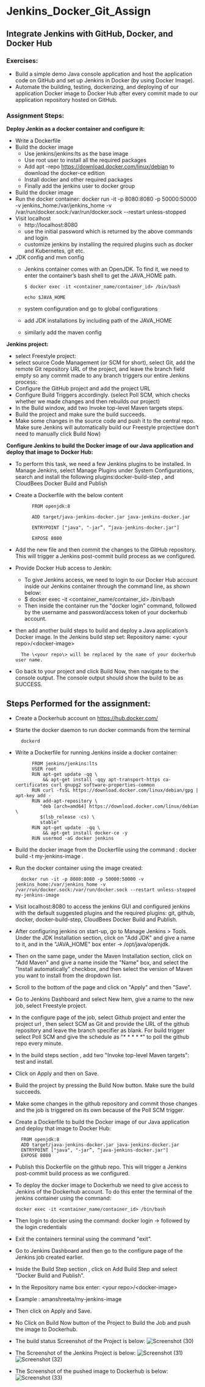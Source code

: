 # Jenkins_Docker_Git_Assign

## Integrate Jenkins with GitHub, Docker, and Docker Hub
### Exercises:
 - Build a simple demo Java console application and host the application code on GitHub and set up Jenkins in Docker (by using Docker Image).
 - Automate the building, testing, dockerizing, and deploying of our application Docker image to Docker Hub after every commit made to our application repository hosted on GitHub.

### Assignment Steps:
 **Deploy Jenkin as a docker container and configure it:**
  - Write a Dockerfile  
  - Build the docker image
    - Use jenkins/jenkins:lts  as the base image
    - Use root user to install all the required packages
    - Add apt -repo https://download.docker.com/linux/debian  to download the docker-ce edition
    - Install docker and other required packages
    - Finally add the jenkins user to docker group
  - Build the docker image
  - Run the docker container: docker run -it -p 8080:8080 -p 50000:50000 -v jenkins_home:/var/jenkins_home -v /var/run/docker.sock:/var/run/docker.sock --restart unless-stopped <docker image>
  - Visit localhost 
    - http://localhost:8080
    - use the initial password which is returned by the above commands and login
    - customize jenkins by installing the required plugins such as docker and Kubernetes, git etc.
  - JDK config and mvn config
    - Jenkins container comes with an OpenJDK. To find it, we need to enter the container’s bash shell to get the JAVA_HOME path.
    
          $ docker exec -it <container_name/container_id> /bin/bash
      
          echo $JAVA_HOME
    - system configuration and go to global configurations
    - add JDK installations by including path of the JAVA_HOME
    - similarly add the maven config
  
 **Jenkins project:**
  - select Freestyle project:
  - select source Code Management (or SCM for short), select Git, add the remote Git repository URL of the project, and leave the branch field empty so any commit made to any branch triggers our entire Jenkins process:
  - Configure the GitHub project and add the project URL
  - Configure Build Triggers accordingly. (select Poll SCM, which checks whether we made changes and then rebuilds our project)
  - In the Build window, add two Invoke top-level Maven targets steps.
  - Build the project and make sure the build succeeds.
  - Make some changes in the source code and push it to the central repo. Make sure Jenkins will automatically build our Freestyle project(we don’t need to manually click Build Now)

 **Configure Jenkins to build the Docker image of our Java application and deploy that image to Docker Hub:**
  - To perform this task, we need a few Jenkins plugins to be installed. In Manage Jenkins, select Manage Plugins under System Configurations, search and install the following plugins:docker-build-step , and CloudBees Docker Build and Publish
  - Create a Dockerfile with the below content

              FROM openjdk:8
    
              ADD target/java-jenkins-docker.jar java-jenkins-docker.jar

              ENTRYPOINT ["java", "-jar”, “java-jenkins-docker.jar"]
    
              EXPOSE 8080

  - Add the new file and then commit the changes to the GitHub repository. This will trigger a Jenkins post-commit build process as we configured.
  - Provide Docker Hub access to Jenkin:
    - To give Jenkins access, we need to login to our Docker Hub account inside our Jenkins container through the command line, as shown below:
    -  $ docker exec -it <container_name/container_id> /bin/bash
    -  Then inside the container run the "docker login" command, followed by the username and password/access token of your dockerhub account.
  - then add another build steps to build and deploy a Java application’s Docker image. In the Jenkins build step set:
          Repository name: \<your repo\>/\<docker-image\>
    
          The \<your repo\> will be replaced by the name of your dockerhub user name.
  - Go back to your project and click Build Now, then navigate to the console output. The console output should show the build to be as SUCCESS.


 ## Steps Performed for the assignment:
  - Create a Dockerhub account on https://hub.docker.com/
  - Starte the docker daemon to run docker commands from the terminal

          dockerd
  - Write a Dockerfile for running Jenkins inside a docker container:

              FROM jenkins/jenkins:lts
              USER root
              RUN apt-get update -qq \
                  && apt-get install -qqy apt-transport-https ca-certificates curl gnupg2 software-properties-common
              RUN curl -fsSL https://download.docker.com/linux/debian/gpg | apt-key add -
              RUN add-apt-repository \
                 "deb [arch=amd64] https://download.docker.com/linux/debian \
                 $(lsb_release -cs) \
                 stable"
              RUN apt-get update  -qq \
                  && apt-get install docker-ce -y
              RUN usermod -aG docker jenkins
  - Build the docker image from the Dockerfile using the command : docker build -t my-jenkins-image .
  - Run the docker container using the image created:
    
          docker run -it -p 8080:8080 -p 50000:50000 -v jenkins_home:/var/jenkins_home -v /var/run/docker.sock:/var/run/docker.sock --restart unless-stopped my-jenkins-image
  - Visit localhost:8080 to access the jenkins GUI and configured jenkins with the default suggested plugins and the  required plugins: git, github, docker, docker-build-step, CloudBees Docker Build and Publish.
  - After configuring jenkins on start-up, go to Manage Jenkins > Tools. Under the JDK Installation section, click on "Add JDK" and give a name to it, and in the "JAVA_HOME" box enter -> /opt/java/openjdk.
  - Then on the same page, under the Maven Installation section, click on "Add Maven" and give a name inside the "Name" box, and select the "Install automatically" checkbox, and then select the version of Maven you want to install from the dropdown list.
  - Scroll to the bottom of the page and click on "Apply" and then "Save".
  - Go to Jenkins Dashboard and select New Item, give a name to the new job, select Freestyle project.
  - In the configure page of the job, select Github project and enter the project url , then select SCM as Git and provide the URL of the github repository and leave the branch specifier as blank. For build trigger select Poll SCM and give the schedule as "* * * * *" to poll the github repo every minute.
  - In the build steps section , add two "Invoke top-level Maven targets": test and install.
  - Click on Apply and then on Save.
  - Build the project by pressing the Build Now button. Make sure the build succeeds.
  - Make some changes in the github repository and commit those changes and the job is triggered on its own because of the Poll SCM trigger.
  - Create a Dockerfile to build the Docker image of our Java application and deploy that image to Docker Hub:
    
          FROM openjdk:8
          ADD target/java-jenkins-docker.jar java-jenkins-docker.jar
          ENTRYPOINT ["java", "-jar”, “java-jenkins-docker.jar"]
          EXPOSE 8080
  - Publish this Dockerfile on the github repo. This will trigger a Jenkins post-commit build process as we configured.
  - To deploy the docker image to Dockerhub we need to give access to Jenkins of the Dockerhub account. To do this enter the terminal of the jenkins container using the command:
    
        docker exec -it <container_name/container_id> /bin/bash
  - Then login to docker using the command: docker login -> followed by the login credentials
  - Exit the containers terminal using the command "exit".
  - Go to Jenkins Dashboard and then go to the configure page of the Jenkins job created earlier.
  - Inside the Build Step section , click on Add Build Step and select "Docker Build and Publish".
  - In the Repository name box enter: \<your repo\>/\<docker-image\>
  - Example : amanshreeta/my-jenkins-image
  - Then click on Apply and Save.
  - No Click on Build Now button of the Project to Build the Job and push the image to Dockerhub.
  - The build status Screenshot of the Project is below:
![Screenshot (30)](https://github.com/AmanShreeTA/Jenkins_Docker_Git_Assign/assets/155889933/eb8aac61-d504-43d5-9f9d-671ea5f98b96)

  - The Screenshot of the Jenkins Project is below:
![Screenshot (31)](https://github.com/AmanShreeTA/Jenkins_Docker_Git_Assign/assets/155889933/06dd1493-10c5-445a-9c29-becfc777cf45)
![Screenshot (32)](https://github.com/AmanShreeTA/Jenkins_Docker_Git_Assign/assets/155889933/5e7dd338-9bdf-4423-8420-da52cfe7f921)

  - The Screenshot of the pushed image to Dockerhub is below:
![Screenshot (33)](https://github.com/AmanShreeTA/Jenkins_Docker_Git_Assign/assets/155889933/14ff954c-41d4-4f66-a1e3-82a584889edd)

